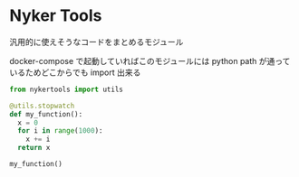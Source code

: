 # Nyker Tools

汎用的に使えそうなコードをまとめるモジュール

docker-compose で起動していればこのモジュールには python path が通っているためどこからでも import 出来る

```python
from nykertools import utils

@utils.stopwatch
def my_function():
  x = 0
  for i in range(1000):
    x += i
  return x

my_function()
```